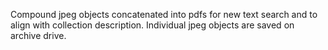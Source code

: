 Compound jpeg objects concatenated into pdfs for new text search and to align with collection description. Individual jpeg objects are saved on archive drive.